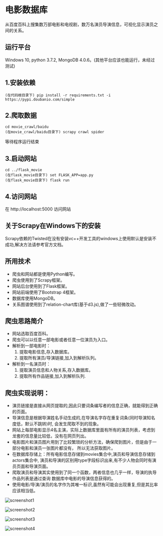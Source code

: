 电影数据库
========
从百度百科上搜集数万部电影和电视剧，数万名演员导演信息，可视化显示演员之间的关系。

运行平台
-------
Windows 10, python 3.7.2, MongoDB 4.0.6。(其他平台应该也能运行，未经过测试)

1.安装依赖
-------
    (在代码根目录下) pip install -r requirements.txt -i https://pypi.doubanio.com/simple

2.爬取数据
--------
    cd movie_crawl/baidu
    (在movie_crawl/baidu目录下) scrapy crawl spider

等待程序运行结束

3.启动网站
--------
    cd ../flask_movie
    (在flask_movie目录下) set FLASK_APP=app.py
    (在flask_movie目录下) flask run

4.访问网站
---------
在 http://localhost:5000 访问网站


关于Scrapy在Windows下的安装
------------------------
Scrapy依赖的Twisted在没有安装vc++开发工具的windows上使用默认是安装不成功,解决方法请参考官方文档。

所用技术
------
- 爬虫和网站都是使用Python编写。
- 爬虫使用到了Scrapy框架。
- 网站后台使用到了Flask框架。
- 网站前端使用了Bootstrap 4框架。
- 数据库使用MongoDB。
- 关系图谱使用到了relation-chart库(基于d3.js),做了一些轻微改动。


爬虫思路简介
---------
- 网站选取百度百科。
- 爬虫可以以任意一部电影或者任意一位演员为入口。
- 解析到一部电影时：
    1. 提取电影信息,存入数据库。
    2. 提取所有演员/导演链接,加入到解析队列。
- 解析到一名演员时：
    1. 提取演员信息和人物关系,存入数据库。
    2. 提取所有作品链接,加入到解析队列.
    
爬虫实现说明：
----------
- 演员链接是直接从网页提取的,因此只要词条编写者的信息正确，就能得到正确的页面。
- 导演信息是根据导演姓名手动生成的,在导演名字存在重复词条(同时导演知名度低，默认不跳转)时,
会发生爬取不到的现象。
- 网站上每部电影显示4名主演，实际上数据库里面有所有的演员列表，考虑到龙套的信息量比较低，没有在网页列出。
- 电影图片和演员图片用到了比较繁琐的分析方法，确保爬到图片，但是由于一部分电影和演员一张图片都没有，
所以无法获取图片。
- 在数据库存储上：所有电影信息存储到movies集合中,演员和导演信息存储到actors集合中,
演员和导演的区别用type字段标识出来,有不少人物会同时有演员页面和导演页面。
- 爬取演员和导演其实使用到了同一个函数，两者信息也几乎一样，导演的执导作品列表是通过查询
数据库中电影的导演信息获得的。
- 使用电影/导演/演员的名字作为其唯一标识,虽然有可能会出现重复,但是其比率应该相当低。

![screenshot1](https://github.com/xzmeng/movie_spider/blob/master/screenshot/movie1.png)

![screenshot2](https://github.com/xzmeng/movie_spider/blob/master/screenshot/movie2.png)

![screenshot3](https://github.com/xzmeng/movie_spider/blob/master/screenshot/movie3.png)

![screenshot4](https://github.com/xzmeng/movie_spider/blob/master/screenshot/movie4.png)
